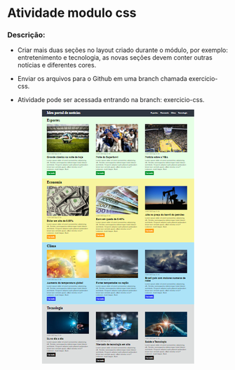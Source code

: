 # Atividade modulo css
### Descrição:
- Criar mais duas seções no layout criado durante o módulo, por exemplo: entretenimento e tecnologia, as novas seções devem conter outras notícias e diferentes cores.



- Enviar os arquivos para o Github em uma branch chamada exercicio-css.

- Atividade pode ser acessada entrando na branch: exercicio-css.

<p align="center">
    <img src="./imagens/atividade.png">
</p>